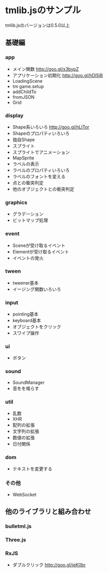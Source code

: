 # tmlib.jsのサンプル

tmlib.jsのバージョンは0.5.0以上

## 基礎編

### app

* メイン関数 http://goo.gl/x3bypZ
* アプリケーション初期化 http://goo.gl/hDl5jB
* LoadingScene 
* tm game.setup
* addChildTo 
* fromJSON 
* Grid 

### display

* Shape系いろいろ http://goo.gl/hLlTor
* Shapeのプロパティいろいろ 
* 独自Shape 
* スプライト 
* スプライトでアニメーション 
* MapSprite 
* ラベルの表示 
* ラベルのプロパティいろいろ 
* ラベルのフォントを変える 
* 点との衝突判定 
* 他のオブジェクトとの衝突判定 

### graphics

* グラデーション 
* ビットマップ処理 

### event

* Sceneが受け取るイベント 
* Elementが受け取るイベント 
* イベントの発火 

### tween

* tweener基本 
* イージング関数いろいろ 

### input

* pointing基本 
* keyboard基本 
* オブジェクトをクリック 
* スワイプ操作 

### ui

* ボタン 

### sound

* SoundManager 
* 音をを鳴らす 

### util

* 乱数 
* XHR 
* 配列の拡張 
* 文字列の拡張 
* 数値の拡張 
* 日付関係 

### dom

* テキストを変更する 

### その他

* WebSocket 

## 他のライブラリと組み合わせ

### bulletml.js

### Three.js

### RxJS

* ダブルクリック http://goo.gl/jeK0br
